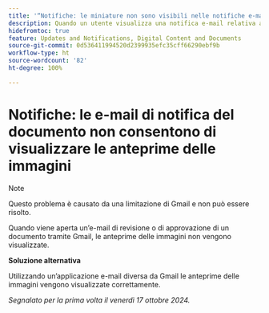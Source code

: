 ```yaml
---
title: '“Notifiche: le miniature non sono visibili nelle notifiche e-mail”'
description: Quando un utente visualizza una notifica e-mail relativa all’approvazione di un documento, la miniatura del documento non è visibile nell’e-mail.
hidefromtoc: true
feature: Updates and Notifications, Digital Content and Documents
source-git-commit: 0d536411994520d2399935efc35cff66290ebf9b
workflow-type: ht
source-wordcount: '82'
ht-degree: 100%

---
```


# Notifiche: le e-mail di notifica del documento non consentono di visualizzare le anteprime delle immagini

>[!NOTE]
>
>Questo problema è causato da una limitazione di Gmail e non può essere risolto.

Quando viene aperta un’e-mail di revisione o di approvazione di un documento tramite Gmail, le anteprime delle immagini non vengono visualizzate.

**Soluzione alternativa**

Utilizzando un’applicazione e-mail diversa da Gmail le anteprime delle immagini vengono visualizzate correttamente.

_Segnalato per la prima volta il venerdì 17 ottobre 2024._
